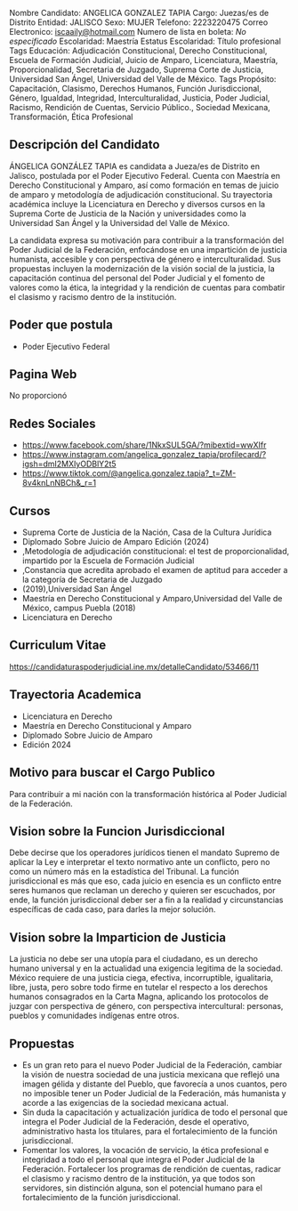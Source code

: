 Nombre Candidato: ANGELICA GONZALEZ TAPIA
Cargo: Juezas/es de Distrito
Entidad: JALISCO
Sexo: MUJER
Telefono: 2223220475
Correo Electronico: iscaaily@hotmail.com
Numero de lista en boleta: *No especificado*
Escolaridad: Maestría
Estatus Escolaridad: Título profesional
Tags Educación: Adjudicación Constitucional, Derecho Constitucional, Escuela de Formación Judicial, Juicio de Amparo, Licenciatura, Maestría, Proporcionalidad, Secretaria de Juzgado, Suprema Corte de Justicia, Universidad San Ángel, Universidad del Valle de México.
Tags Propósito: Capacitación, Clasismo, Derechos Humanos, Función Jurisdiccional, Género, Igualdad, Integridad, Interculturalidad, Justicia, Poder Judicial, Racismo, Rendición de Cuentas, Servicio Público., Sociedad Mexicana, Transformación, Ética Profesional


## Descripción del Candidato 

ÁNGELICA GONZÁLEZ TAPIA es candidata a Jueza/es de Distrito en Jalisco, postulada por el Poder Ejecutivo Federal. Cuenta con Maestría en Derecho Constitucional y Amparo, así como formación en temas de juicio de amparo y metodología de adjudicación constitucional. Su trayectoria académica incluye la Licenciatura en Derecho y diversos cursos en la Suprema Corte de Justicia de la Nación y universidades como la Universidad San Ángel y la Universidad del Valle de México.

La candidata expresa su motivación para contribuir a la transformación del Poder Judicial de la Federación, enfocándose en una impartición de justicia humanista, accesible y con perspectiva de género e interculturalidad. Sus propuestas incluyen la modernización de la visión social de la justicia, la capacitación continua del personal del Poder Judicial y el fomento de valores como la ética, la integridad y la rendición de cuentas para combatir el clasismo y racismo dentro de la institución.


## Poder que postula

- Poder Ejecutivo Federal


## Pagina Web

No proporcionó


## Redes Sociales

- https://www.facebook.com/share/1NkxSUL5GA/?mibextid=wwXIfr
- https://www.instagram.com/angelica_gonzalez_tapia/profilecard/?igsh=dmI2MXIyODBlY2t5
- https://www.tiktok.com/@angelica.gonzalez.tapia?_t=ZM-8v4knLnNBCh&_r=1


## Cursos

- Suprema Corte de Justicia de la Nación, Casa de la Cultura Jurídica
- Diplomado Sobre Juicio de Amparo Edición (2024)
- ,Metodología de adjudicación constitucional: el test de proporcionalidad, impartido por la Escuela de Formación Judicial
- ,Constancia que acredita aprobado el examen de aptitud para acceder a la categoría de Secretaria de Juzgado
- (2019),Universidad San Ángel
- Maestría en Derecho Constitucional y Amparo,Universidad del Valle de México, campus Puebla (2018)
- Licenciatura en Derecho


## Curriculum Vitae

https://candidaturaspoderjudicial.ine.mx/detalleCandidato/53466/11


## Trayectoria Academica

- Licenciatura en Derecho
- Maestría en Derecho Constitucional y Amparo
- Diplomado Sobre Juicio de Amparo
- Edición 2024


## Motivo para buscar el Cargo Publico

Para contribuir a mi nación con la transformación histórica al Poder Judicial de la Federación.


## Vision sobre la Funcion Jurisdiccional

Debe decirse que los operadores jurídicos tienen el mandato Supremo de aplicar la Ley e interpretar el texto normativo ante un conflicto, pero no como un número más en la estadística del Tribunal. La función jurisdiccional es más que eso, cada juicio en esencia es un conflicto entre seres humanos que reclaman un derecho y quieren ser escuchados, por ende, la función jurisdiccional deber ser a fin a la realidad y circunstancias específicas de cada caso, para darles la mejor solución.


## Vision sobre la Imparticion de Justicia

La justicia no debe ser una utopía para el ciudadano, es un derecho humano universal y en la actualidad una exigencia legitima de la sociedad. México requiere de una justicia ciega, efectiva, incorruptible, igualitaria, libre, justa, pero sobre todo firme en tutelar el respecto a los derechos humanos consagrados en la Carta Magna, aplicando los protocolos de juzgar con perspectiva de género, con perspectiva intercultural: personas, pueblos y comunidades indígenas entre otros.


## Propuestas

- Es un gran reto para el nuevo Poder Judicial de la Federación, cambiar la visión de nuestra sociedad de una justicia mexicana que reflejó una imagen gélida y distante del Pueblo, que favorecía a unos cuantos, pero no imposible tener un Poder Judicial de la Federación, más humanista y acorde a las exigencias de la sociedad mexicana actual.
- Sin duda la capacitación y actualización jurídica de todo el personal que integra el Poder Judicial de la Federación, desde el operativo, administrativo hasta los titulares, para el fortalecimiento de la función jurisdiccional.
- Fomentar los valores, la vocación de servicio, la ética profesional e integridad a todo el personal que integra el Poder Judicial de la Federación. Fortalecer los programas de rendición de cuentas, radicar el clasismo y racismo dentro de la institución, ya que todos son servidores, sin distinción alguna, son el potencial humano para el fortalecimiento de la función jurisdiccional.

